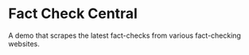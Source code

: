 # Fact Check Central

A demo that scrapes the latest fact-checks from
various fact-checking websites.